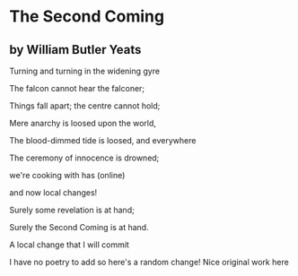 The Second Coming
====================
by William Butler Yeats
--------------


Turning and turning in the widening gyre

The falcon cannot hear the falconer;

Things fall apart; the centre cannot hold;

Mere anarchy is loosed upon the world,

The blood-dimmed tide is loosed, and everywhere

The ceremony of innocence is drowned;

we're cooking with has (online)

and now local changes!

Surely some revelation is at hand;

Surely the Second Coming is at hand.

A local change that I will commit

I have no poetry to add so here's a random change! Nice original work here 
